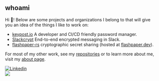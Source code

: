 ## whoami

Hi :wave:! Below are some projects and organizations I belong to that will give you an idea of the things I like to work on:
 - [keypost.io](https://github.com/keypost-org) A developer and CI/CD friendly password manager.
 - [Slackcrypt](https://github.com/jeffrade/slackrypt) End-to-end encrypted messaging in Slack.
 - [flashpaper-rs](https://github.com/jeffrade/flashpaper-rs) cryptographic secret sharing (hosted at [flashpaper.dev](https://flashpaper.dev)).

For most of my other work, see my [repositories](https://github.com/jeffrade?tab=repositories&q=&type=source&language=&sort=stargazers) or to learn more about me, visit my [about page](https://jeffra.de/).

<a href="https://www.linkedin.com/in/jeffrade/"><img alt="Linkedin" src="https://img.shields.io/badge/linkedin-0077B5?logo=linkedin&logoColor=white&style=for-the-badge"/></a>
<br/>
<img src="https://github-readme-stats.vercel.app/api/top-langs/?username=jeffrade&layout=compact"/>
<br/>
